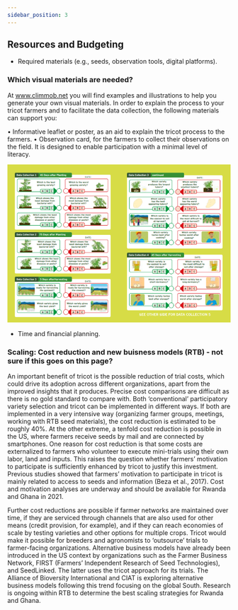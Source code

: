 ```yaml
---
sidebar_position: 3
---
```


## Resources and Budgeting
- Required materials (e.g., seeds, observation tools, digital platforms).

### Which visual materials are needed?

At www.climmob.net you will find examples and illustrations to help you generate your own visual materials. In order to explain the process to your tricot farmers and to facilitate the data collection, the following materials can support you:

• Informative leaflet or poster, as an aid to explain the tricot process to the farmers.
• Observation card, for the farmers to collect their observations on the field. It is designed to enable participation with a minimal level of literacy. 

![Observation sheet for crop variety evaluation](./img/observation_sheet.png)

- Time and financial planning.

### Scaling: Cost reduction and new buisness models (RTB) - not sure if this goes on this page?

An important benefit of tricot is the possible reduction of trial costs, which could drive its adoption across different organizations, apart from the improved insights that it produces. Precise cost comparisons are difficult as there is no gold standard to compare with. Both ‘conventional’ participatory variety selection and tricot can be implemented in different ways. If both are implemented in a very intensive way (organizing farmer groups, meetings, working with RTB seed materials), the cost reduction is estimated to be roughly 40%. At the other extreme, a tenfold cost reduction is possible in the US, where farmers receive seeds by mail and are connected by smartphones. One reason for cost reduction is that some costs are externalized to farmers who volunteer to execute mini-trials using their own labor, land and inputs. This raises the question whether farmers’ motivation to participate is sufficiently enhanced by tricot to justify this investment. Previous studies showed that farmers’
motivation to participate in tricot is mainly related to access to seeds and information (Beza et al., 2017). Cost and motivation analyses are underway and should be available for Rwanda and Ghana in 2021. 

Further cost reductions are possible if farmer networks are maintained over time, if they are serviced through channels that are also used for other means (credit provision, for example), and if they can reach economies of scale by testing varieties and other options for multiple crops. Tricot would make it possible for breeders and agronomists to ‘outsource’ trials to farmer-facing organizations. Alternative business models have already been introduced in the US context by organizations such as the Farmer Business Network, FIRST (Farmers’ Independent Research of Seed Technologies), and SeedLinked. The latter uses the tricot approach for its trials. The Alliance of Bioversity International and CIAT is exploring alternative business models following this trend focusing on the global South. Research is ongoing within RTB to determine the best scaling strategies for Rwanda and Ghana. 
